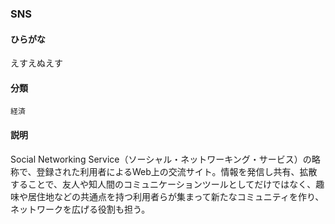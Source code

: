 <div style="display:none;">

## [あ行](securities-terms?id=あ行)
## [か行](securities-terms?id=か行)
## [さ行](securities-terms?id=さ行)
## [た行](securities-terms?id=た行)
## [な行](securities-terms?id=な行)
## [は行](securities-terms?id=は行)
## [ま行](securities-terms?id=ま行)
## [や行](securities-terms?id=や行)
## [ら行](securities-terms?id=ら行)
## [わ行](securities-terms?id=わ行)
## [英数字・記号](securities-terms?id=英数字・記号)

</div>

### SNS

#### ひらがな

えすえぬえす

#### 分類

`経済`

#### 説明

Social Networking Service（ソーシャル・ネットワーキング・サービス）の略称で、登録された利用者によるWeb上の交流サイト。情報を発信し共有、拡散することで、友人や知人間のコミュニケーションツールとしてだけではなく、趣味や居住地などの共通点を持つ利用者らが集まって新たなコミュニティを作り、ネットワークを広げる役割も担う。

